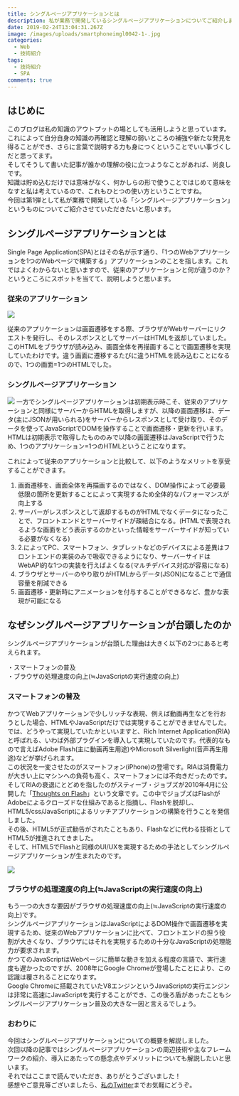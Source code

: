```yaml
---
title: シングルページアプリケーションとは
description: 私が業務で開発しているシングルページアプリケーションについてご紹介します
date: 2019-02-24T13:04:31.267Z
image: /images/uploads/smartphoneimgl0042-1-.jpg
categories:
  - Web
  - 技術紹介
tags:
  - 技術紹介
  - SPA
comments: true
---
```

## はじめに
このブログは私の知識のアウトプットの場としても活用しようと思っています。<br>
これによって自分自身の知識の再確認と理解の弱いところの補強や新たな発見を得ることができ、さらに言葉で説明する力も身につくということでいい事づくしだと思ってます。<br>
そしてそうして書いた記事が誰かの理解の役に立つようなことがあれば、尚良しです。<br>
知識は貯め込むだけでは意味がなく、何かしらの形で使うことではじめて意味をなすと私は考えているので、これもひとつの使い方ということですね。<br>
今回は第1弾として私が業務で開発している「シングルページアプリケーション」というものについてご紹介させていただきたいと思います。<br>

## シングルページアプリケーションとは
Single Page Application(SPA)とはその名が示す通り、「1つのWebアプリケーションを1つのWebページで構築する」アプリケーションのことを指します。これではよくわからないと思いますので、従来のアプリケーションと何が違うのか？というところにスポットを当てて、説明しようと思います。

### 従来のアプリケーション
<img src="/images/uploads/prev_app.png" />

従来のアプリケーションは画面遷移をする際、ブラウザがWebサーバーにリクエストを発行し、そのレスポンスとしてサーバーはHTMLを返却していました。このHTMLをブラウザが読み込み、画面全体を再描画することで画面遷移を実現していたわけです。違う画面に遷移するたびに違うHTMLを読み込むことになるので、1つの画面=1つのHTMLでした。

### シングルページアプリケーション
<img src="/images/uploads/SPA.png" />
一方でシングルページアプリケーションは初期表示時こそ、従来のアプリケーションと同様にサーバーからHTMLを取得しますが、以降の画面遷移は、データ(主にJSONが用いられる)をサーバーからレスポンスとして受け取り、そのデータを使ってJavaScriptでDOMを操作することで画面遷移・更新を行います。HTMLは初期表示で取得したもののみで以降の画面遷移はJavaScriptで行うため、1つのアプリケーション=1つのHTMLということになります。

これによって従来のアプリケーションと比較して、以下のようなメリットを享受することができます。<br>
1. 画面遷移を、画面全体を再描画するのではなく、DOM操作によって必要最低限の箇所を更新することによって実現するため全体的なパフォーマンスが向上する<br>
2. サーバーがレスポンスとして返却するものがHTMLでなくデータになったことで、フロントエンドとサーバーサイドが疎結合になる。(HTMLで表現されるような画面をどう表示するのかといった情報をサーバーサイドが知っている必要がなくなる)<br>
3. 2.によってPC、スマートフォン、タブレットなどのデバイスによる差異はフロントエンドの実装のみで吸収できるようになり、サーバーサイドはWebAPI的な1つの実装を行えばよくなる(マルチデバイス対応が容易になる)<br>
4. ブラウザとサーバーのやり取りがHTMLからデータ(JSON)になることで通信容量を削減できる<br>
5. 画面遷移・更新時にアニメーションを付与することができるなど、豊かな表現が可能になる<br>

## なぜシングルページアプリケーションが台頭したのか

シングルページアプリケーションが台頭した理由は大きく以下の2つにあると考えられます。<br>

・スマートフォンの普及<br>
・ブラウザの処理速度の向上(≒JavaScriptの実行速度の向上)<br>

### スマートフォンの普及

かつてWebアプリケーションで少しリッチな表現、例えば動画再生などを行おうとした場合、HTMLやJavaScriptだけでは実現することができませんでした。では、どうやって実現していたかといいますと、Rich Internet Application(RIA)と呼ばれる、いわば外部プラグインを導入して実現していたのです。代表的なもので言えばAdobe Flash(主に動画再生用途)やMicrosoft Silverlight(音声再生用途)などが挙げられます。<br>
この状況を一変させたのがスマートフォン(iPhone)の登場です。RIAは消費電力が大きい上にマシンへの負荷も高く、スマートフォンには不向きだったのです。そしてRIAの衰退にとどめを指したのがスティーブ・ジョブズが2010年4月に公開した「<a href="https://www.apple.com/hotnews/thoughts-on-flash/">Thoughts on Flash</a>」という文章です。この中でジョブズはFlashがAdobeによるクローズドな仕組みであると指摘し、Flashを脱却し、HTML5/css/JavaScriptによるリッチアプリケーションの構築を行うことを発信しました。<br>
その後、HTML5が正式勧告がされたこともあり、Flashなどに代わる技術としてHTML5が推進されてきました。<br>
そして、HTML5でFlashと同様のUI/UXを実現するための手法としてシングルページアプリケーションが生まれたのです。

<img src="/images/uploads/541334636_42c1c58fc2_z.jpg" />

### ブラウザの処理速度の向上(≒JavaScriptの実行速度の向上)
もう一つの大きな要因がブラウザの処理速度の向上(≒JavaScriptの実行速度の向上)です。<br>
シングルページアプリケーションはJavaScriptによるDOM操作で画面遷移を実現するため、従来のWebアプリケーションに比べて、フロントエンドの担う役割が大きくなり、ブラウザにはそれを実現するための十分なJavaScriptの処理能力が要求されます。<br>
かつてのJavaScriptはWebページに簡単な動きを加える程度の言語で、実行速度も遅かったのですが、2008年にGoogle Chromeが登場したことにより、この認識は覆されることになります。<br>
Google Chromeに搭載されていたV8エンジンというJavaScriptの実行エンジンは非常に高速にJavaScriptを実行することができ、この後ろ盾があったこともシングルページアプリケーション普及の大きな一因と言えるでしょう。

### おわりに
今回はシングルページアプリケーションについての概要を解説しました。<br>
次回以降の記事ではシングルページアプリケーションの周辺技術や主なフレームワークの紹介、導入にあたっての懸念点やデメリットについても解説したいと思います。<br>
それではここまで読んでいただき、ありがとうございました！<br>
感想やご意見等ございましたら、<a href="https://twitter.com/RinGoku98">私のTwitter</a>までお気軽にどうぞ。

